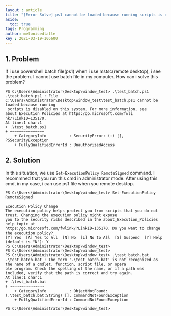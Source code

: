 ```yaml
---
layout : article
title: "[Error Solve] ps1 cannot be loaded because running scripts is disabled on this system."
aside:
  toc: true
tags: Programming
author: melonicedlatte  
key : 2021-03-19-105600
---
```


## 1. Problem

If i use powershell batch file(ps1) when i use mstsc(remote desktop), i see the problem. I cannot use batch file in my computer. How can i solve this problem?

~~~shell
PS C:\Users\Administrator\Desktop\window_test> .\test_batch.ps1
.\test_batch.ps1 : File C:\Users\Administrator\Desktop\window_test\test_batch.ps1 cannot be loaded because running
 scripts is disabled on this system. For more information, see about_Execution_Policies at https:/go.microsoft.com/fwli
nk/?LinkID=135170.
At line:1 char:1
+ .\test_batch.ps1
+ ~~~~~~~~~~~~~~~
    + CategoryInfo          : SecurityError: (:) [], PSSecurityException
    + FullyQualifiedErrorId : UnauthorizedAccess
~~~

## 2. Solution

In this situation, we use `Set-ExecutionPolicy RemoteSigned` command. I recommned that you run this cmd in administrator mode. After using this cmd, in my case, i can use ps1 file when you remote desktop.

~~~shell
PS C:\Users\Administrator\Desktop\window_test> Set-ExecutionPolicy RemoteSigned

Execution Policy Change
The execution policy helps protect you from scripts that you do not trust. Changing the execution policy might expose
you to the security risks described in the about_Execution_Policies help topic at
https:/go.microsoft.com/fwlink/?LinkID=135170. Do you want to change the execution policy?
[Y] Yes  [A] Yes to All  [N] No  [L] No to All  [S] Suspend  [?] Help (default is "N"): Y
PS C:\Users\Administrator\Desktop\window_test>
PS C:\Users\Administrator\Desktop\window_test>
PS C:\Users\Administrator\Desktop\window_test> .\test_batch.bat
.\test_batch.bat : The term '.\test_batch.bat' is not recognized as the name of a cmdlet, function, script file, or opera
ble program. Check the spelling of the name, or if a path was included, verify that the path is correct and try again.
At line:1 char:1
+ .\test_batch.bat
+ ~~~~~~~~~~~~~~~
    + CategoryInfo          : ObjectNotFound: (.\test_batch.bat:String) [], CommandNotFoundException
    + FullyQualifiedErrorId : CommandNotFoundException

PS C:\Users\Administrator\Desktop\window_test>
~~~
